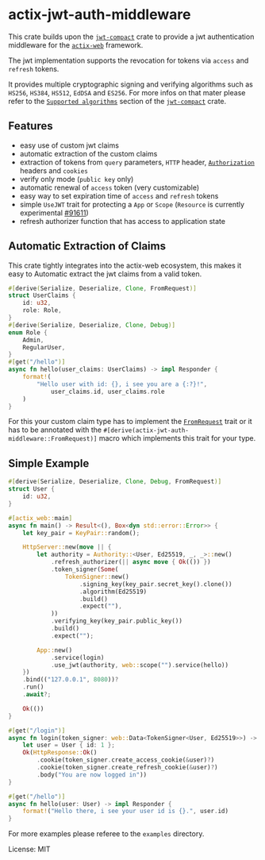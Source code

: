 # actix-jwt-auth-middleware

This crate builds upon the [`jwt-compact`](https://github.com/slowli/jwt-compact) crate
to provide a jwt authentication middleware for the [`actix-web`](https://github.com/actix/actix-web) framework.

The jwt implementation supports the revocation for tokens via `access` and `refresh` tokens.

It provides multiple cryptographic signing and verifying algorithms such as `HS256`, `HS384`, `HS512`, `EdDSA` and `ES256`.
For more infos on that mater please refer to the [`Supported algorithms`](https://docs.rs/jwt-compact/latest/jwt_compact/#supported-algorithms) section of the [`jwt-compact`](https://github.com/slowli/jwt-compact) crate.

## Features
- easy use of custom jwt claims
- automatic extraction of the custom claims
- extraction of tokens from `query` parameters, `HTTP` header, [`Authorization`](https://developer.mozilla.org/en-US/docs/Web/HTTP/Headers/Authorization) headers and `cookies`
- verify only mode (`public key` only)
- automatic renewal of `access` token (very customizable)
- easy way to set expiration time of `access` and `refresh` tokens
- simple `UseJWT` trait for protecting a `App` or `Scope` (`Resource` is currently experimental [#91611](https://github.com/rust-lang/rust/issues/91611))
- refresh authorizer function that has access to application state

## Automatic Extraction of Claims
This crate tightly integrates into the actix-web ecosystem,
this makes it easy to Automatic extract the jwt claims from a valid token.
```rust
#[derive(Serialize, Deserialize, Clone, FromRequest)]
struct UserClaims {
    id: u32,
    role: Role,
}
#[derive(Serialize, Deserialize, Clone, Debug)]
enum Role {
    Admin,
    RegularUser,
}
#[get("/hello")]
async fn hello(user_claims: UserClaims) -> impl Responder {
    format!(
        "Hello user with id: {}, i see you are a {:?}!",
            user_claims.id, user_claims.role
    )
}
```
For this your custom claim type has to implement the [`FromRequest`](actix_web::FromRequest) trait
or it has to be annotated with the `#[derive(actix-jwt-auth-middleware::FromRequest)]` macro which implements this trait for your type.

## Simple Example
```rust
#[derive(Serialize, Deserialize, Clone, Debug, FromRequest)]
struct User {
    id: u32,
}

#[actix_web::main]
async fn main() -> Result<(), Box<dyn std::error::Error>> {
    let key_pair = KeyPair::random();

    HttpServer::new(move || {
        let authority = Authority::<User, Ed25519, _, _>::new()
            .refresh_authorizer(|| async move { Ok(()) })
            .token_signer(Some(
                TokenSigner::new()
                    .signing_key(key_pair.secret_key().clone())
                    .algorithm(Ed25519)
                    .build()
                    .expect(""),
            ))
            .verifying_key(key_pair.public_key())
            .build()
            .expect("");

        App::new()
            .service(login)
            .use_jwt(authority, web::scope("").service(hello))
    })
    .bind(("127.0.0.1", 8080))?
    .run()
    .await?;

    Ok(())
}

#[get("/login")]
async fn login(token_signer: web::Data<TokenSigner<User, Ed25519>>) -> AuthResult<HttpResponse> {
    let user = User { id: 1 };
    Ok(HttpResponse::Ok()
        .cookie(token_signer.create_access_cookie(&user)?)
        .cookie(token_signer.create_refresh_cookie(&user)?)
        .body("You are now logged in"))
}

#[get("/hello")]
async fn hello(user: User) -> impl Responder {
    format!("Hello there, i see your user id is {}.", user.id)
}
```
For more examples please referee to the `examples` directory.

License: MIT
